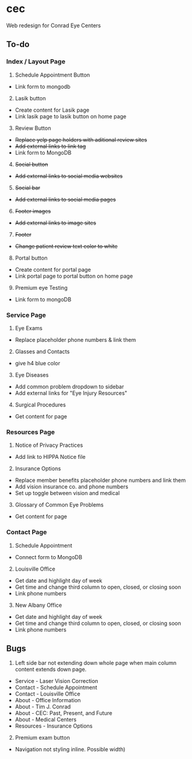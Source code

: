 # cec
Web redesign for Conrad Eye Centers

## To-do

### Index / Layout Page
1. Schedule Appointment Button
  * Link form to mongodb
2. Lasik button
  * Create content for Lasik page
  * Link lasik page to lasik button on home page
3. Review Button
  * ~~Replace yelp page holders with aditional review sites~~
  * ~~Add external links to link tag~~
  * Link form to MongoDB
4. ~~Social button~~
  * ~~Add external links to social media websites~~
5. ~~Social bar~~
  * ~~Add external links to social media pages~~
6. ~~Footer images~~
  * ~~Add external links to image sites~~
7. ~~Footer~~
  * ~~Change patient review text color to white~~
8. Portal button
  * Create content for portal page
  * Link  portal page to portal button on home page
9. Premium eye Testing
  * Link form to mongoDB

### Service Page
1. Eye Exams
  * Replace placeholder phone numbers & link them
2. Glasses and Contacts
  * give h4 blue color
3. Eye Diseases
  * Add common problem dropdown to sidebar
  * Add external links for "Eye Injury Resources"
4. Surgical Procedures
  * Get content for page

### Resources Page
1. Notice of Privacy Practices
  * Add link to HIPPA Notice file
2. Insurance Options
  * Replace member benefits placeholder phone numbers and link them
  * Add vision insurance co. and phone numbers
  * Set up toggle between vision and medical
3. Glossary of Common Eye Problems
  * Get content for page

### Contact Page
1. Schedule Appointment
  * Connect form to MongoDB
2. Louisville Office
  * Get date and highlight day of week
  * Get time and change third column to open, closed, or closing soon
  * Link phone numbers
3. New Albany Office
  * Get date and highlight day of week
  * Get time and change third column to open, closed, or closing soon
  * Link phone numbers

## Bugs

1. Left side bar not extending down whole page when main column content extends down page.
  * Service - Laser Vision Correction
  * Contact - Schedule Appointment
  * Contact - Louisville Office
  * About - Office Information
  * About - Tim J. Conrad
  * About - CEC: Past, Present, and Future
  * About - Medical Centers
  * Resources - Insurance Options
2. Premium exam button
  * Navigation not styling inline. Possible width)
